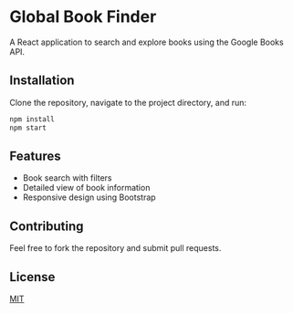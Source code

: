 # Global Book Finder

A React application to search and explore books using the Google Books API.

## Installation

Clone the repository, navigate to the project directory, and run:

```bash
npm install
npm start
```

## Features

- Book search with filters
- Detailed view of book information
- Responsive design using Bootstrap

## Contributing

Feel free to fork the repository and submit pull requests.

## License

[MIT](LICENSE)